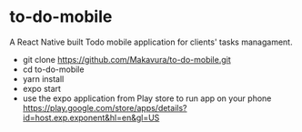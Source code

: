 # to-do-mobile
A React Native built Todo mobile application for clients' tasks managament.

- git clone https://github.com/Makavura/to-do-mobile.git
- cd to-do-mobile
- yarn install
- expo start
- use the expo application  from Play store to run app on your phone https://play.google.com/store/apps/details?id=host.exp.exponent&hl=en&gl=US
